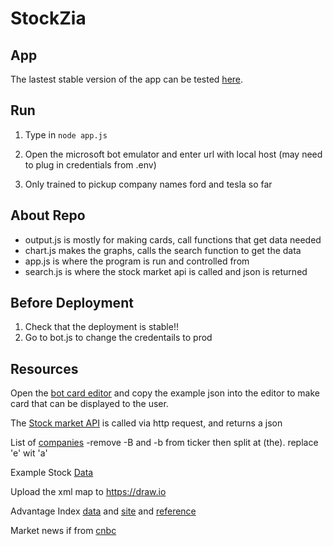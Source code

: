 # StockZia

## App
The lastest stable version of the app can be tested [here](https://webchat.botframework.com/embed/StockBro?s=cl1X6EqYpG8.cwA.Ch0.ccequknZJSzEVkIKbNfH3bmeWzYE7gLki4BXRQEnwv8).

## Run 

1. Type in `node app.js`

2. Open the microsoft bot emulator and enter url with local host (may need to plug in credentials from .env)

3. Only trained to pickup company names ford and tesla so far

## About Repo

* output.js is mostly for making cards, call functions that get data needed
* chart.js makes the graphs, calls the search function to get the data
* app.js is where the program is run and controlled from
* search.js is where the stock market api is called and json is returned

## Before Deployment
1. Check that the deployment is stable!!
2. Go to bot.js to change the credentails to prod

## Resources

Open the [bot card editor](http://adaptivecards.io/visualizer/index.html?hostApp=Facebook%20(Bot%20Framework)) and copy the example json into the editor to make card that can be displayed to the user.


The [Stock market API](https://iextrading.com/developer/docs/#batch-requests) is called via http request, and returns a json

List of [companies](https://api.iextrading.com/1.0/ref-data/symbols)
-remove -B and -b from ticker then split at (the). replace 'e' wit 'a'

Example Stock [Data](https://api.iextrading.com/1.0/stock/aapl/batch?types=company,logo,quote,stats,financials,news,chart,earnings)  

Upload the xml map to https://draw.io

Advantage Index [data](https://www.alphavantage.co/query?function=TIME_SERIES_INTRADAY&symbol=^GSPC&interval=60min&apikey=your_api_key&outputsize=full) and [site](https://www.alphavantage.co/documentation/) and [reference](https://www.alpha-vantage.community/post/world-indexes-9627480?highlight=gspc)  

Market news if from [cnbc](https://newsapi.org/s/cnbc-api)